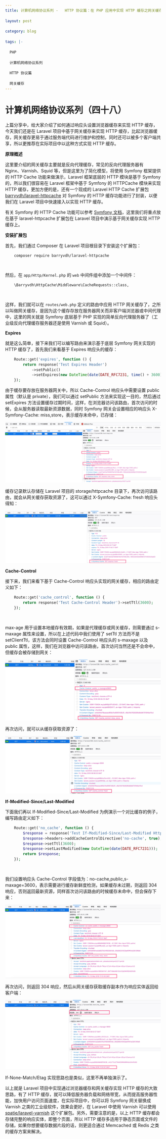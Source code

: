 ```yaml
---
title: 计算机网络协议系列 -   HTTP 协议篇：在 PHP 应用中实现 HTTP 缓存之网关缓存篇

layout: post

category: blog

tags: |-

  PHP

  计算机网络协议系列
  
  HTTP 协议篇

  网关缓存
---
```




# 计算机网络协议系列（四十八）

上篇分享中，给大家介绍了如何通过响应头设置浏览器缓存来实现 HTTP 缓存，今天我们还是在 Laravel 项目中基于网关缓存来实现 HTTP 缓存，比起浏览器缓存，网关缓存更易于通过服务端代码进行维护和控制，同时还可以被多个客户端共享，所以更推荐在实际项目中以这种方式实现 HTTP 缓存。

**原理概述**

这里要介绍的网关缓存主要就是反向代理缓存，常见的反向代理服务器有 Nginx、Varnish、Squid 等，但是这里为了简化模型，将使用 Symfony 框架提供的 HTTP Cache 功能来做演示，Laravel 框架底层的 HTTP 模块是基于 Symfony 的，所以我们很容易在 Laravel 框架中基于 Symfony 的 HTTPCache 模块来实现 HTTP 缓存，更加方便的是，还有一个现成的 Laravel HTTP Cache 扩展包 [barryvdh/laravel-httpcache](https://github.com/barryvdh/laravel-httpcache) 对 Symfony 的 HTTP 缓存功能进行了封装，以便我们在 Laravel 项目中快速接入以实现 HTTP 缓存。

有关 Symfony 的 HTTP Cache 功能可以参考 [Symfony 文档](https://symfony.com/doc/current/http_cache.html)，这里我们将重点放在基于 laravel-httpcache 扩展包在 Laravel 项目中演示基于网关缓存实现 HTTP 缓存上。

**安装扩展包**

首先，我们通过 Composer 在 Laravel 项目根目录下安装这个扩展包：

```
    composer require barryvdh/laravel-httpcache 
```

​    

然后，在 `app/Http/Kernel.php` 的 `web` 中间件组中添加一个中间件：

```
    \Barryvdh\HttpCache\Middleware\CacheRequests::class,
```

​    

这样，我们就可以在 `routes/web.php` 定义的路由中应用 HTTP 网关缓存了，之所以叫做网关缓存，是因为这个缓存存放在服务器网关而非客户端浏览器或中间代理中，这里的网关就是 Symfony 底层基于 PHP 实现的简单反向代理服务器了（工业级反向代理缓存服务器还是使用 Varnish 或 Squid）。

**Expires**

就是这么简单，接下来我们可以编写路由来演示基于底层 Symfony 网关实现的 HTTP 缓存了，首先我们来看基于 Expires 响应头的缓存：

```php
    Route::get('expires', function () {
        return response('Test Expires Header')
            ->setPublic()
            ->setExpires(new DateTime(date(DATE_RFC7231, time() + 3600)));
    });
```

由于缓存要存放在服务器网关中，所以 Cache-Control 响应头中需要设置 public 属性（默认是 private），我们可以通过 setPublic 方法来实现这一目的，然后通过 setExpires 方法设置缓存过期时间，这样，在浏览器访问该路由，首次访问的时候，会从服务器读取最新资源数据，同时 Symfony 网关会设置相应的响应头 X-Symfony-Cache: miss,store，表示缓存未命中，已存储：

![img](/assets/post/4e0554ae38ab0dd1328ac14e5095c63c768367b3ecb5254479e262794edd60cf.png)

缓存记录默认存储在 Laravel 项目的 storage/httpcache 目录下，再次访问该路由，就会从网关缓存获取资源了，这可以通过 X-Symfony-Cache: fresh 响应头得知：

![img](/assets/post/66eec071380b3b72274d9e8bda1b22384aef1e7a8d49b19fe8aa1def79a1770f.png)

**Cache-Control**

接下来，我们来看下基于 Cache-Control 响应头实现的网关缓存，相应的路由定义如下：

```php
    Route::get('cache_control', function () {
        return response('Test Cache-Control Header')->setTtl(3600);
    });
```

​    

max-age 用于设置本地缓存有效期，如果是代理缓存或网关缓存，则需要通过 s-maxage 属性来设置，所以在上述代码中我们使用了 setTtl 方法而不是 setClientTtl，该方法会同时设置 Cache-Control 响应头的 s-maxage 以及 public 属性，这样，我们在浏览器中访问该路由，首次访问当然还是不会命中，但缓存会被存储到网关：

![img](/assets/post/43c71580bd99af62249713167771dd3ef7f9a76abd7a882860e44a79a27e71f6.png)

再次访问，就可以从缓存获取资源了：

![img](/assets/post/0b1e4ea789eba7aab8c0912546d3aecd24cd3c7bd7b285c1329ea457656983aa.png)

**If-Modified-Since/Last-Modified**

下面我们再以 If-Modified-Since/Last-Modified 为例演示一个对比缓存的例子，编写路由定义如下：

```php
    Route::get('no_cache', function () {
        $response = response('Test If-Modified-Since/Last-Modified Http Cache');
        $response->headers->addCacheControlDirective('no-cache', true);
        $response->setTtl(3600);
        $response->setLastModified(new DateTime(date(DATE_RFC7231)));
        return $response;
    });
```

​    

我们设置响应头 Cache-Control 字段值为：no-cache,public,s-maxage=3600，表示需要进行缓存新鲜度检测，如果缓存未过期，则返回 304 响应，否则返回最新资源，同样首次访问该路由的时候缓存未命中，但会保存下来：

![img](/assets/post/d85ebfb34bd408f52bb12f17f6eb3a33d1c67fd9098392b1df03fdc82e32cefb.png)

再次访问，则返回 304 响应，然后从网关缓存获取缓存副本作为响应实体返回给客户端：

![img](/assets/post/1cfb2b9d58ae007cda5119d4f539d3c44fb2c39d7e437ed21ed783d1086f12ef.png)

If-None-Match/Etag 实现思路也是类似，这里不再单独演示了。

以上就是 Laravel 项目中实现通过浏览器缓存和网关缓存实现 HTTP 缓存的大致思路，有了 HTTP 缓存，就可以降低服务器负载和网络带宽，从而提高服务器性能，加快用户访问页面速度，在实际项目中，你可以将 Symfony 网关替换成 Varnish 之类的工业级软件，效果会更好，在 Laravel 中使用 Varnish 可以使用 [spatie/laravel-varnish](https://github.com/spatie/laravel-varnish) 这个扩展包。另外，需要注意的是，以上 HTTP 缓存都会存储完整的响应实体，即整个页面，所以 HTTP 缓存多适用于静态页面或文件的存储，如果你想要缓存数据片段的话，则更适合通过 Memcached 或 Redis 之类的缓存方案来解决。